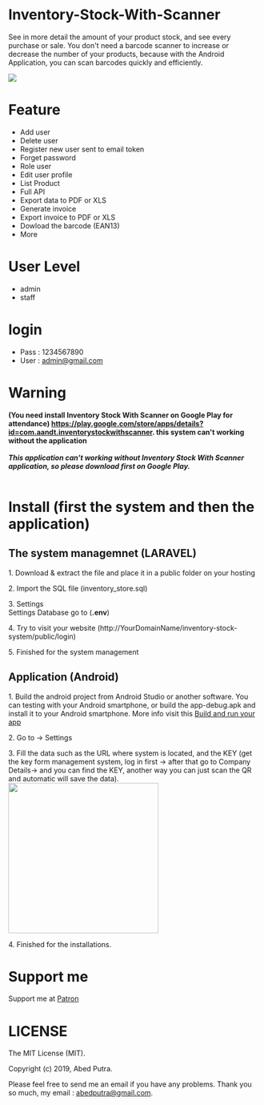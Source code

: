 # Inventory-Stock-With-Scanner
See in more detail the amount of your product stock, and see every purchase or sale. You don't need a barcode scanner to increase or decrease the number of your products, because with the Android Application, you can scan barcodes quickly and efficiently.

<img src="https://user-images.githubusercontent.com/11581453/67825650-fa57a680-fb04-11e9-906c-effb164f6f17.png">

# Feature
- Add user
- Delete user
- Register new user sent to email token
- Forget password
- Role user
- Edit user profile
- List Product
- Full API
- Export data to PDF or XLS
- Generate invoice
- Export invoice to PDF or XLS
- Dowload the barcode (EAN13)
- More

# User Level
- admin
- staff

# login
- Pass : 1234567890
- User : admin@gmail.com

# Warning
<b>(You need install Inventory Stock With Scanner on Google Play for attendance) https://play.google.com/store/apps/details?id=com.aandt.inventorystockwithscanner. this system can't working without the application</b>
<br><br>
***This application can't working without Inventory Stock With Scanner application, so please download first on Google Play.***
<br><br>

# Install (first the system and then the application)
<h2>The system managemnet (LARAVEL)</h2>
<p>
    1. Download & extract the file and place it in a public folder on your hosting
</p>
<p>
    2. Import the SQL file (inventory_store.sql)
</p>
<p>
    3. Settings<br>
    Settings Database go to (<strong>.env</strong>)
</p>
<p>
  4. Try to visit your website (http://YourDomainName/inventory-stock-system/public/login)
</p>
<p>
  5. Finished for the system management
</p>

<h2>Application (Android)</h2>
<p>
    1. Build the android project from Android Studio or another software. You
    can testing with your Android smartphone, or build the app-debug.apk and
    install it to your Android smartphone. More info visit this <a href=
    "https://developer.android.com/studio/run">Build and run your app</a>
</p>
<p>
    2. Go to -&gt; Settings
</p>
<p>
    3. Fill the data such as the URL where system is located, and the KEY (get the key form management system, log in first -> after that go to Company Details-&gt; and you can find the KEY, another way you can just scan the QR and automatic will save the data).<br>
  <img src="https://user-images.githubusercontent.com/11581453/65929820-0aad3080-e436-11e9-8e3e-58b7bb9d87a5.png" width="300">
</p>
<p>
    4. Finished for the installations.
</p>

# Support me
Support me at <a href="https://www.patreon.com/abedputra">Patron</a>

# LICENSE
The MIT License (MIT).

Copyright (c) 2019, Abed Putra.

Please feel free to send me an email if you have any problems.
Thank you so much, my email : abedputra@gmail.com.
